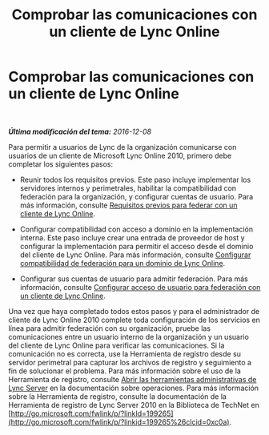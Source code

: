 ﻿---
title: Comprobar las comunicaciones con un cliente de Lync Online
TOCTitle: Comprobar las comunicaciones con un cliente de Lync Online
ms:assetid: c8287b15-e1bb-4b26-8354-0ec90b2fcfe7
ms:mtpsurl: https://technet.microsoft.com/es-es/library/Hh202189(v=OCS.15)
ms:contentKeyID: 48276643
ms.date: 01/07/2017
mtps_version: v=OCS.15
ms.translationtype: HT
---

# Comprobar las comunicaciones con un cliente de Lync Online

 

_**Última modificación del tema:** 2016-12-08_

Para permitir a usuarios de Lync de la organización comunicarse con usuarios de un cliente de Microsoft Lync Online 2010, primero debe completar los siguientes pasos:

  - Reunir todos los requisitos previos. Este paso incluye implementar los servidores internos y perimetrales, habilitar la compatibilidad con federación para la organización, y configurar cuentas de usuario. Para más información, consulte [Requisitos previos para federar con un cliente de Lync Online](lync-server-2013-prerequisites-for-federating-with-a-lync-online-customer.md).

  - Configurar compatibilidad con acceso a dominio en la implementación interna. Este paso incluye crear una entrada de proveedor de host y configurar la implementación para permitir el acceso desde el dominio del cliente de Lync Online. Para más información, consulte [Configurar compatibilidad de federación para un dominio de Lync Online](lync-server-2013-configure-federation-support-for-a-lync-online-domain.md).

  - Configurar sus cuentas de usuario para admitir federación. Para más información, consulte [Configurar acceso de usuario para federación con un cliente de Lync Online](lync-server-2013-configure-user-access-for-federation-with-a-lync-online-customer.md).

Una vez que haya completado todos estos pasos y para el administrador de cliente de Lync Online 2010 complete toda configuración de los servicios en línea para admitir federación con su organización, pruebe las comunicaciones entre un usuario interno de la organización y un usuario del cliente de Lync Online para verificar las comunicaciones. Si la comunicación no es correcta, use la Herramienta de registro desde su servidor perimetral para capturar los archivos de registro y seguimiento a fin de solucionar el problema. Para más información sobre el uso de la Herramienta de registro, consulte [Abrir las herramientas administrativas de Lync Server](lync-server-2013-open-lync-server-administrative-tools.md) en la documentación sobre operaciones. Para más información sobre la Herramienta de registro, consulte la documentación de la Herramienta de registro de Lync Server 2010 en la Biblioteca de TechNet en [http://go.microsoft.com/fwlink/p/?linkId=199265](http://go.microsoft.com/fwlink/p/?linkid=199265%26clcid=0xc0a).

